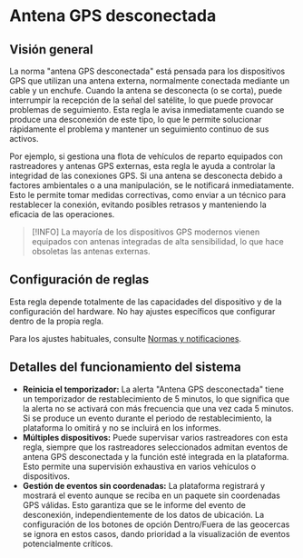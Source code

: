 # Antena GPS desconectada

## Visión general

La norma "antena GPS desconectada" está pensada para los dispositivos GPS que utilizan una antena externa, normalmente conectada mediante un cable y un enchufe. Cuando la antena se desconecta (o se corta), puede interrumpir la recepción de la señal del satélite, lo que puede provocar problemas de seguimiento. Esta regla le avisa inmediatamente cuando se produce una desconexión de este tipo, lo que le permite solucionar rápidamente el problema y mantener un seguimiento continuo de sus activos.

Por ejemplo, si gestiona una flota de vehículos de reparto equipados con rastreadores y antenas GPS externas, esta regla le ayuda a controlar la integridad de las conexiones GPS. Si una antena se desconecta debido a factores ambientales o a una manipulación, se le notificará inmediatamente. Esto le permite tomar medidas correctivas, como enviar a un técnico para restablecer la conexión, evitando posibles retrasos y manteniendo la eficacia de las operaciones.

> [!INFO]
> La mayoría de los dispositivos GPS modernos vienen equipados con antenas integradas de alta sensibilidad, lo que hace obsoletas las antenas externas.

## Configuración de reglas

Esta regla depende totalmente de las capacidades del dispositivo y de la configuración del hardware. No hay ajustes específicos que configurar dentro de la propia regla.

Para los ajustes habituales, consulte [Normas y notificaciones](../../reglas-y-alertas.md).

## Detalles del funcionamiento del sistema

- **Reinicia el temporizador:** La alerta "Antena GPS desconectada" tiene un temporizador de restablecimiento de 5 minutos, lo que significa que la alerta no se activará con más frecuencia que una vez cada 5 minutos. Si se produce un evento durante el periodo de restablecimiento, la plataforma lo omitirá y no se incluirá en los informes.
- **Múltiples dispositivos:** Puede supervisar varios rastreadores con esta regla, siempre que los rastreadores seleccionados admitan eventos de antena GPS desconectada y la función esté integrada en la plataforma. Esto permite una supervisión exhaustiva en varios vehículos o dispositivos.
- **Gestión de eventos sin coordenadas:** La plataforma registrará y mostrará el evento aunque se reciba en un paquete sin coordenadas GPS válidas. Esto garantiza que se le informe del evento de desconexión, independientemente de los datos de ubicación. La configuración de los botones de opción Dentro/Fuera de las geocercas se ignora en estos casos, dando prioridad a la visualización de eventos potencialmente críticos.